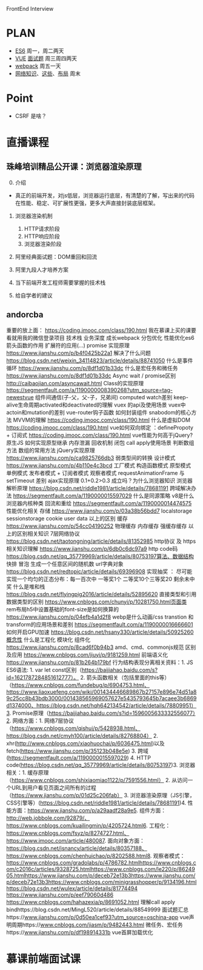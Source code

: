 FrontEnd Interview

# PLAN
- [ES6](http://es6.ruanyifeng.com/#README) 周一，周二两天
- [VUE](https://cn.vuejs.org/v2/guide/) [面试题](https://juejin.im/post/5d218f6751882579d9188eeb?utm_source=gold_browser_extension)  周三周四两天
- [webpack](https://www.webpackjs.com/concepts/) 周五一天
- [网络知识](https://juejin.im/post/5c591fda6fb9a049dc02b1cc)、[这些](https://juejin.im/search?query=%E5%89%8D%E7%AB%AF%20%E7%BD%91%E7%BB%9C&type=all)、[布局](https://juejin.im/post/5b3b56a1e51d4519646204bb)  周末

# Point
- CSRF 是啥？

# 直播课程

## 珠峰培训精品公开课：浏览器渲染原理
0. 介绍 
- 真正的前端开发，对js低层，浏览器运行底层，有清楚的了解，写出来的代码在性能、稳定、可扩展性更强，更多大声直接封装底层框架。

1. 浏览器渲染机制
   1. HTTP请求阶段
   2. HTTP响应阶段
   3. 浏览器渲染阶段


2. 阿里经典面试题：DOM重回和回流



3. 阿里九段人才培养方案



4. 当下前端开发工程师需要掌握的技术栈



5. 给自学者的建议




## andorcba
重要的放上面：	https://coding.imooc.com/class/190.html	我在慕课上买的课要看就用我的微信登录项目	技术栈	业务深度	成长webpack 分包优化 性能优化es6	箭头函数的作用	扩展符的应用(...)	promise		实现原理    https://www.jianshu.com/p/b4f0425b22a1		解决了什么问题  https://blog.csdn.net/weixin_34114823/article/details/88741050	什么是事件循环   https://www.jianshu.com/p/8df1d01b33dc	什么是宏任务和微任务  https://www.jianshu.com/p/8df1d01b33dc	Async wait / promise区别    http://caibaojian.com/asyncawait.html	Class的实现原理   https://segmentfault.com/a/1190000008390268?utm_source=tag-newestvue	组件间通信(子-父，父-子，兄弟间)	computed watch差别	keep-alive生命周期activated和deactivated的理解	vuex 的api及使用场景	vuex中actoin和mutation的差别	vue-router钩子函数	如何封装组件	snabodom的核心方法	MVVM的理解  https://coding.imooc.com/class/190.html	什么是虚拟DOM  https://coding.imooc.com/class/190.html	vue如何双向绑定 ：definePropoty + 订阅式  https://coding.imooc.com/class/190.html	vue性能为何高于jQuery?原生JS	如何实现原型继承	内存泄漏 	回收机制 	闭包 	call apply使用场景	判断数组方法	数组的常用方法	jQuery实现原理   https://www.jianshu.com/p/ca9825766db3	弱类型间的转换	设计模式  https://www.jianshu.com/p/4b110e4c3bcd		工厂模式		构造函数模式		原型模式		单例模式		发布者模式 + 订阅者模式		观察者模式	requestAnimationFrame  与 setTimeout 差别	ajax实现原理	0.1+0.2>0.3  成立吗？为什么浏览器知识	浏览器解析原理  https://blog.csdn.net/riddle1981/article/details/78681191	跨域解决办法 https://segmentfault.com/a/1190000015597029	什么是同源策略	v8是什么	浏览器内核种类	回流和重绘  https://segmentfault.com/a/1190000014474575	性能优化相关	存储   https://www.jianshu.com/p/03a38b56bdd7		localstorage		sessionstorage		cookie		user data		以上的区别	缓存    https://www.jianshu.com/p/54cc04190252		物理缓存		内存缓存		强缓存缓存		以上的区别相关知识	7层网络协议   https://blog.csdn.net/taotongning/article/details/81352985	http协议 及 https相关知识理解   https://www.jianshu.com/p/6db0c6dc97a9	http code码   https://blog.csdn.net/qq_35779969/article/details/80753197算法、数据结构	快排 	冒泡	生成一个任意区间的随机数	url字典对象    https://blog.csdn.net/redtopic/article/details/69396908	实现抽奖 ： 尽可能实现一个均匀的正态分布：每一百次中 一等奖1个 二等奖10个三等奖20 剩余未中奖	什么是堆和栈    https://blog.csdn.net/flyingpig2016/article/details/52895620	直接类型和引用数据类型的区别  https://www.cnblogs.com/chunyi/p/10281750.html页面类	rem布局h5中设置基础的font-size是如何换算的  https://www.jianshu.com/p/04efb4a1d2f8	webp是什么动画/css	transtion 和 transform的应用场景和差别  https://segmentfault.com/a/1190000016666601	如何开启GPU加速  https://blog.csdn.net/hsany330/article/details/50925260概念性	什么是工程化 模块化 组件化   https://www.jianshu.com/p/8cad6f0b94b3	amd、cmd、commonjs规范 区别及应用   https://www.cnblogs.com/jiuyi/p/9181259.html	前端语义化   https://www.jianshu.com/p/81b264b179bf	行为结构表现分离相关资料：1. JS ES6语法: 1. var let const区别（https://baijiahao.baidu.com/s?id=1621787284851612777）。 2. 箭头函数相关（包括里面的this等）（https://www.cnblogs.com/fundebug/p/6904753.html、https://www.liaoxuefeng.com/wiki/001434446689867b27157e896e74d51a89c25cc8b43bdb3000/001438565969057627e5435793645b7acaee3b6869d1374000、https://blog.csdn.net/hqh642134542/article/details/78809951）3. Promise原理（https://baijiahao.baidu.com/s?id=1596005633332556077）2. 网络方面：1. 网络7层协议（https://www.cnblogs.com/qishui/p/5428938.html、https://blog.csdn.net/cmyh100/article/details/82768804） 2. xhr(http://www.cnblogs.com/xiaohuochai/p/6036475.html)以及fetch(https://www.jianshu.com/p/35123b048e5e) 3. 跨域(https://segmentfault.com/a/1190000015597029) 4. HTTP code(https://blog.csdn.net/qq_35779969/article/details/80753197)3. 浏览器相关：1. 缓存原理（https://www.cnblogs.com/shixiaomiao1122/p/7591556.html） 2. 从访问一个URL到用户看见页面之间所有的过程（https://www.jianshu.com/p/01d25c206fab） 3. 浏览器渲染原理（JS引擎，CSS引擎等）(https://blog.csdn.net/riddle1981/article/details/78681191)4. 性能方面：https://www.jianshu.com/p/a29aadf28a9e5. 组件方面：http://web.jobbole.com/92879/、https://www.cnblogs.com/kuailingmin/p/4205724.html6. 工程化：https://www.cnblogs.com/fsyz/p/8274727.html、https://www.imooc.com/article/480087. 面向对象方面：https://blog.csdn.net/jsnancy/article/details/80357188、https://www.cnblogs.com/chenhuichao/p/8202588.html8. 观察者模式：https://www.cnblogs.com/gradolabs/p/4786782.htmlhttps://www.cnblogs.com/c2016c/articles/9328725.htmlhttps://www.cnblogs.com/le220/p/8624905.htmlhttps://www.jianshu.com/p/deceb72e13b3https://www.jianshu.com/p/deceb72e13b3https://www.cnblogs.com/minigrasshopper/p/9134196.htmlhttps://blog.csdn.net/wulex/article/details/81774494  https://www.jianshu.com/p/eef79060d486  https://www.cnblogs.com/hahazexia/p/8691052.html  理解call apply bindhttps://blog.csdn.net/MingL520/article/details/88549999    面试题汇总https://www.jianshu.com/p/0d50ea1cef93?utm_source=oschina-app   vue声明周期https://www.cnblogs.com/jiasm/p/9482443.html    微任务、宏任务https://www.jianshu.com/p/df198914331b  vue首屏加载优化                

                
            




# 慕课前端面试课
